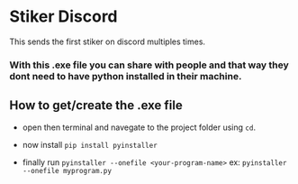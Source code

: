 # Stiker Discord

This sends the first stiker on discord multiples times.

### With this .exe file you can share with people and that way they dont need to have python installed in their machine.

## How to get/create the .exe file

- open then terminal and navegate to the project folder using `cd`.

- now install `pip install pyinstaller`

- finally run `pyinstaller --onefile <your-program-name>`
ex: `pyinstaller --onefile myprogram.py`